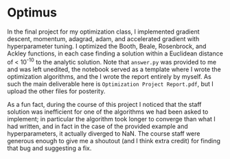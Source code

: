 # Optimus

In the final project for my optimization class, I implemented gradient descent, momentum, adagrad, adam, and accelerated gradient with hyperparameter tuning. I optimized the Booth, Beale, Rosenbrock, and Ackley functions, in each case finding a solution within a Euclidean distance of < 10<sup>-10</sup> to the analytic solution. Note that `answer.py` was provided to me and was left unedited, the notebook served as a template where I wrote the optimization algorithms, and the I wrote the report entirely by myself. As such the main deliverable here is `Optimization Project Report.pdf`, but I upload the other files for posterity.

As a fun fact, during the course of this project I noticed that the staff solution was inefficient for one of the algorithms we had been asked to implement; in particular the algorithm took longer to converge than what I had written, and in fact in the case of the provided example and hyperparameters, it actually diverged to NaN. The course staff were generous enough to give me a shoutout (and I think extra credit) for finding that bug and suggesting a fix.
